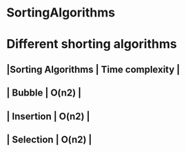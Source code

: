 # SortingAlgorithms
# Different shorting algorithms

|Sorting Algorithms      |       Time complexity |
--------------------------------------------------
| Bubble                 |       O(n2)           |
--------------------------------------------------
| Insertion              |       O(n2)           |
--------------------------------------------------
| Selection              |       O(n2)           |
--------------------------------------------------

